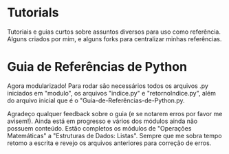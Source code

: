 # Tutorials
Tutoriais e guias curtos sobre assuntos diversos para uso como referência. Alguns criados por mim, e alguns forks para centralizar minhas referências.  
  
# Guia de Referências de Python  
Agora modularizado! Para rodar são necessários todos os arquivos .py iniciados em "modulo", os arquivos "indice.py" e "retornoIndice.py", além do arquivo inicial que é o "Guia-de-Referências-de-Python.py.  
  
Agradeço qualquer feedback sobre o guia (e se notarem erros por favor me avisem!). Ainda está em progresso e vários dos módulos ainda não possuem conteúdo. Estão completos os módulos de "Operações Matemáticas" a "Estruturas de Dados: Listas". Sempre que me sobra tempo retomo a escrita e revejo os arquivos anteriores para correção de erros.
